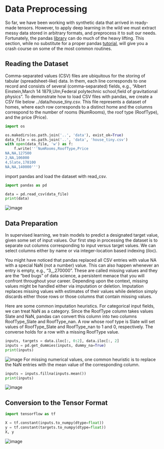 ﻿# Data Preprocessing
So far, we have been working with synthetic data that arrived in ready-made tensors. However, to apply deep learning in the wild we must extract messy data stored in arbitrary formats, and preprocess it to suit our needs. Fortunately, the pandas [library](https://pandas.pydata.org/) can do much of the heavy lifting. This section, while no substitute for a proper pandas [tutorial](https://pandas.pydata.org/pandas-docs/stable/user_guide/10min.html), will give you a crash course on some of the most common routines.

## Reading the Dataset
Comma-separated values (CSV) files are ubiquitous for the storing of tabular (spreadsheet-like) data. In them, each line corresponds to one record and consists of several (comma-separated) fields, e.g., “Albert Einstein,March 14 1879,Ulm,Federal polytechnic school,field of gravitational physics”. To demonstrate how to load CSV files with pandas, we create a CSV file below ../data/house_tiny.csv. This file represents a dataset of homes, where each row corresponds to a distinct home and the columns correspond to the number of rooms (NumRooms), the roof type (RoofType), and the price (Price).

```Python
import os

os.makedirs(os.path.join('..', 'data'), exist_ok=True)
data_file = os.path.join('..', 'data', 'house_tiny.csv')
with open(data_file, 'w') as f:
    f.write('''NumRooms,RoofType,Price
NA,NA,127500
2,NA,106000
4,Slate,178100
NA,NA,140000''')
```
import pandas and load the dataset with read_csv.
```Python
import pandas as pd

data = pd.read_csv(data_file)
print(data)
```
![image](https://github.com/HaColab2k/DEEP-LEARNING/assets/127838132/8d4ffe1c-f2c9-44bc-a5e3-a37ff02f6c94)
## Data Preparation
In supervised learning, we train models to predict a designated target value, given some set of input values. Our first step in processing the dataset is to separate out columns corresponding to input versus target values. We can select columns either by name or via integer-location based indexing (iloc).

You might have noticed that pandas replaced all CSV entries with value NA with a special NaN (not a number) value. This can also happen whenever an entry is empty, e.g., “3,,,270000”. These are called missing values and they are the “bed bugs” of data science, a persistent menace that you will confront throughout your career. Depending upon the context, missing values might be handled either via imputation or deletion. Imputation replaces missing values with estimates of their values while deletion simply discards either those rows or those columns that contain missing values.

Here are some common imputation heuristics. For categorical input fields, we can treat NaN as a category. Since the RoofType column takes values Slate and NaN, pandas can convert this column into two columns RoofType_Slate and RoofType_nan. A row whose roof type is Slate will set values of RoofType_Slate and RoofType_nan to 1 and 0, respectively. The converse holds for a row with a missing RoofType value.
```Python
inputs, targets = data.iloc[:, 0:2], data.iloc[:, 2]
inputs = pd.get_dummies(inputs, dummy_na=True)
print(inputs)
```
![image](https://github.com/HaColab2k/DEEP-LEARNING/assets/127838132/3cd68a2d-b761-4793-8371-ba5f77d337a5)
For missing numerical values, one common heuristic is to replace the NaN entries with the mean value of the corresponding column.
```Python
inputs = inputs.fillna(inputs.mean())
print(inputs)
```
![image](https://github.com/HaColab2k/DEEP-LEARNING/assets/127838132/a6fc0f0c-a731-4e5b-ae08-e34b213425e8)
## Conversion to the Tensor Format
```Python
import tensorflow as tf

X = tf.constant(inputs.to_numpy(dtype=float))
y = tf.constant(targets.to_numpy(dtype=float))
X, y
```
![image](https://github.com/HaColab2k/DEEP-LEARNING/assets/127838132/383e7250-4b40-4fc6-b2f1-7d54f703d248)

